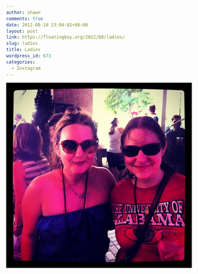 ```yaml
---
author: shawn
comments: true
date: 2012-08-18 23:04:02+00:00
layout: post
link: https://floatingboy.org/2012/08/ladies/
slug: ladies
title: Ladies
wordpress_id: 673
categories:
  - Instagram
---
```


![Ladies](/assets/media/2012/08/9d510912e97e11e18d6622000a1cbab4_7.jpg)
